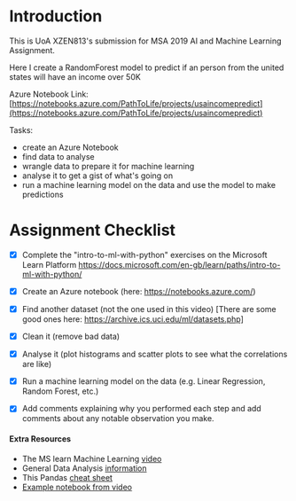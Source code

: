 # Introduction

This is UoA XZEN813's submission for MSA 2019 AI and Machine Learning Assignment.

Here I create a RandomForest model to predict if an person from the united states will have an income over 50K

Azure Notebook Link:
[https://notebooks.azure.com/PathToLife/projects/usaincomepredict](https://notebooks.azure.com/PathToLife/projects/usaincomepredict)

Tasks:
- create an Azure Notebook
- find data to analyse
- wrangle data to prepare it for machine learning
- analyse it to get a gist of what's going on
- run a machine learning model on the data and use the model to make predictions

# Assignment Checklist

- [x] Complete the "intro-to-ml-with-python" exercises on the Microsoft Learn Platform https://docs.microsoft.com/en-gb/learn/paths/intro-to-ml-with-python/
- [x] Create an Azure notebook (here: https://notebooks.azure.com/)
- [x] Find another dataset (not the one used in this video) [There are some good ones here: https://archive.ics.uci.edu/ml/datasets.php]
- [x] Clean it (remove bad data)
- [x] Analyse it (plot histograms and scatter plots to see what the correlations are like)
- [x] Run a machine learning model on the data
(e.g. Linear Regression, Random Forest, etc.)
- [x] Add comments explaining why you performed each step and add comments about any notable observation you make.


#### Extra Resources

- The MS learn Machine Learning [video](https://docs.microsoft.com/en-gb/learn/paths/intro-to-ml-with-python/)
- General Data Analysis [information](https://github.com/wesm/pydata-book)
- This Pandas [cheat sheet](https://pandas.pydata.org/Pandas_Cheat_Sheet.pdf) 
- [Example notebook from video](https://notebooks.azure.com/rivindu/projects/auto-mpg/html/auto-mpg.ipynb)

